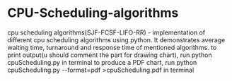 # CPU-Scheduling-algorithms
cpu scheduling algorithms(SJF-FCSF-LIFO-RR) - implementation of different cpu scheduling algorithms using python. It demonstrates average waiting time, turnaround and response time of mentioned algorithms.
to print output(u should comment the part for drawing chart), run python cpuScheduling.py in terminal
to produce a PDF chart, run python cpuScheduling.py --format=pdf >cpuScheduling.pdf in terminal

